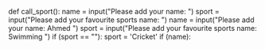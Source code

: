 def call_sport():
     name = input("Please add your name: ")
     sport = input("Please add your favourite sports name: ")
     name = input("Please add your name: Ahmed ")
     sport = input("Please add your favourite sports name: Swimming ")
     if (sport == ""):
         sport = 'Cricket'
     if (name):
    
